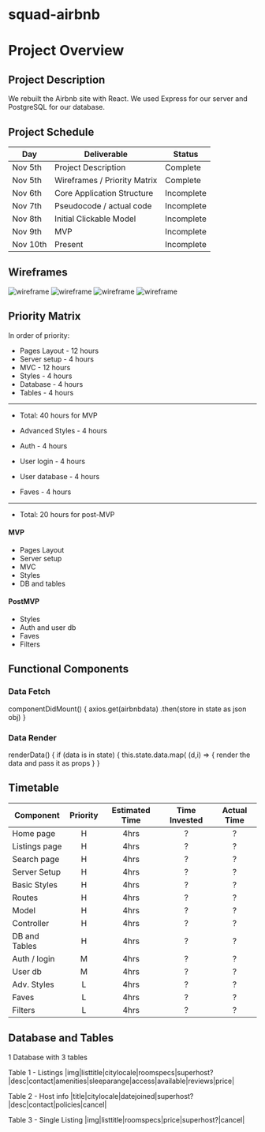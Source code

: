 # squad-airbnb

# Project Overview


## Project Description

We rebuilt the Airbnb site with React. We used Express for our server and PostgreSQL for our database.


## Project Schedule

|  Day   | Deliverable          | Status
|--------|----------------------| ----------|
|Nov 5th | Project Description  | Complete
|Nov 5th | Wireframes / Priority Matrix | Complete
|Nov 6th | Core Application Structure   | Incomplete
|Nov 7th | Pseudocode / actual code | Incomplete
|Nov 8th | Initial Clickable Model  | Incomplete
|Nov 9th | MVP | Incomplete
|Nov 10th| Present | Incomplete


## Wireframes

![wireframe](https://res.cloudinary.com/div3mompi/image/upload/v1541434083/MVP_PMVP_Priority_Matrix.jpg)
![wireframe](https://res.cloudinary.com/div3mompi/image/upload/v1541432956/Wireframes.jpg)
![wireframe](https://res.cloudinary.com/div3mompi/image/upload/v1541432951/Tables.jpg)
![wireframe](https://res.cloudinary.com/div3mompi/image/upload/v1541432942/Location_Contraints.jpg)


## Priority Matrix

In order of priority:

- Pages Layout - 12 hours
- Server setup - 4 hours
- MVC - 12 hours
- Styles - 4 hours
- Database - 4 hours
- Tables - 4 hours
-------
- Total: 40 hours for MVP

- Advanced Styles - 4 hours
- Auth - 4 hours
- User login - 4 hours
- User database - 4 hours
- Faves - 4 hours
-----------
- Total: 20 hours for post-MVP


#### MVP

- Pages Layout
- Server setup
- MVC
- Styles
- DB and tables

#### PostMVP

- Styles
- Auth and user db
- Faves
- Filters


## Functional Components

### Data Fetch

componentDidMount() {
  axios.get(airbnbdata)
    .then(store in state as json obj)
    }

### Data Render

renderData() {
if (data is in state) {
this.state.data.map( (d,i) => {
render the data and pass it as props
  }
}

## Timetable

| Component    | Priority | Estimated Time | Time Invested | Actual Time |
| ------------ | :------: |  :-----------: | :------------: | :---------: |
| Home page    | H  | 4hrs | ? | ?  |
| Listings page | H | 4hrs | ? | ? |
| Search page | H | 4hrs | ? | ? |
| Server Setup | H  | 4hrs| ? | ? |
| Basic Styles | H  | 4hrs| ? | ? |
| Routes | H | 4hrs | ? | ? |
| Model | H | 4hrs | ? | ?
| Controller | H | 4hrs | ? | ?
| DB and Tables | H  | 4hrs | ? | ?
| Auth / login  | M  | 4hrs | ?  | ?
| User db       | M  | 4hrs | ?  |  ?
| Adv. Styles  | L | 4hrs | ? | ?
| Faves        | L  | 4hrs | ? | ?
| Filters | L | 4hrs | ? | ?


## Database and Tables

1 Database with 3 tables

Table 1  -  Listings
|img|listtitle|citylocale|roomspecs|superhost?|desc|contact|amenities|sleeparange|access|available|reviews|price|

Table 2 - Host info
|title|citylocale|datejoined|superhost?|desc|contact|policies|cancel|

Table 3 - Single Listing
|img|listtitle|roomspecs|price|superhost?|cancel|
